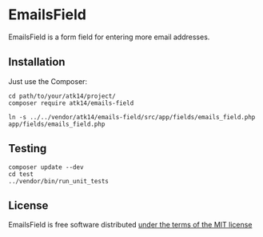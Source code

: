 EmailsField
===========

EmailsField is a form field for entering more email addresses.


Installation
------------

Just use the Composer:

    cd path/to/your/atk14/project/
    composer require atk14/emails-field

    ln -s ../../vendor/atk14/emails-field/src/app/fields/emails_field.php app/fields/emails_field.php

Testing
-------

    composer update --dev
    cd test
    ../vendor/bin/run_unit_tests

License
-------

EmailsField is free software distributed [under the terms of the MIT license](http://www.opensource.org/licenses/mit-license)

[//]: # ( vim: set ts=2 et: )
